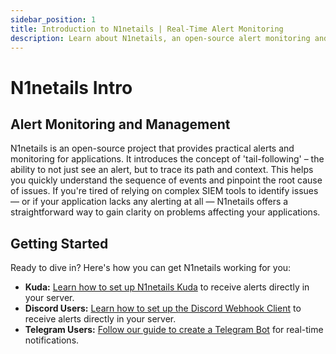 ```yaml
---
sidebar_position: 1
title: Introduction to N1netails | Real-Time Alert Monitoring
description: Learn about N1netails, an open-source alert monitoring and management tool. Understand its 'tail-following' concept for rapid issue diagnosis and root cause analysis.
---
```


# N1netails Intro

## Alert Monitoring and Management
N1netails is an open-source project that provides practical alerts and monitoring for applications. It introduces the concept of 'tail-following' – the ability to not just see an alert, but to trace its path and context. This helps you quickly understand the sequence of events and pinpoint the root cause of issues. If you're tired of relying on complex SIEM tools to identify issues — or if your application lacks any alerting at all — N1netails offers a straightforward way to gain clarity on problems affecting your applications.

## Getting Started

Ready to dive in? Here's how you can get N1netails working for you:

*   **Kuda:** [Learn how to set up N1netails Kuda](./n1netails-kuda/kuda-info.md) to receive alerts directly in your server.
*   **Discord Users:** [Learn how to set up the Discord Webhook Client](./n1netails-discord-webhook-client/create-webhook.md) to receive alerts directly in your server.
*   **Telegram Users:** [Follow our guide to create a Telegram Bot](./n1netails-telegram-client/create-bot.md) for real-time notifications.